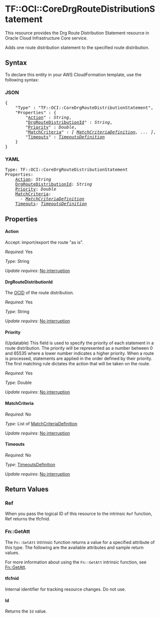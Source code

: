 # TF::OCI::CoreDrgRouteDistributionStatement

This resource provides the Drg Route Distribution Statement resource in Oracle Cloud Infrastructure Core service.

Adds one route distribution statement to the specified route distribution.

## Syntax

To declare this entity in your AWS CloudFormation template, use the following syntax:

### JSON

<pre>
{
    "Type" : "TF::OCI::CoreDrgRouteDistributionStatement",
    "Properties" : {
        "<a href="#action" title="Action">Action</a>" : <i>String</i>,
        "<a href="#drgroutedistributionid" title="DrgRouteDistributionId">DrgRouteDistributionId</a>" : <i>String</i>,
        "<a href="#priority" title="Priority">Priority</a>" : <i>Double</i>,
        "<a href="#matchcriteria" title="MatchCriteria">MatchCriteria</a>" : <i>[ <a href="matchcriteriadefinition.md">MatchCriteriaDefinition</a>, ... ]</i>,
        "<a href="#timeouts" title="Timeouts">Timeouts</a>" : <i><a href="timeoutsdefinition.md">TimeoutsDefinition</a></i>
    }
}
</pre>

### YAML

<pre>
Type: TF::OCI::CoreDrgRouteDistributionStatement
Properties:
    <a href="#action" title="Action">Action</a>: <i>String</i>
    <a href="#drgroutedistributionid" title="DrgRouteDistributionId">DrgRouteDistributionId</a>: <i>String</i>
    <a href="#priority" title="Priority">Priority</a>: <i>Double</i>
    <a href="#matchcriteria" title="MatchCriteria">MatchCriteria</a>: <i>
      - <a href="matchcriteriadefinition.md">MatchCriteriaDefinition</a></i>
    <a href="#timeouts" title="Timeouts">Timeouts</a>: <i><a href="timeoutsdefinition.md">TimeoutsDefinition</a></i>
</pre>

## Properties

#### Action

Accept: import/export the route "as is".

_Required_: Yes

_Type_: String

_Update requires_: [No interruption](https://docs.aws.amazon.com/AWSCloudFormation/latest/UserGuide/using-cfn-updating-stacks-update-behaviors.html#update-no-interrupt)

#### DrgRouteDistributionId

The [OCID](https://docs.cloud.oracle.com/iaas/Content/General/Concepts/identifiers.htm) of the route distribution.

_Required_: Yes

_Type_: String

_Update requires_: [No interruption](https://docs.aws.amazon.com/AWSCloudFormation/latest/UserGuide/using-cfn-updating-stacks-update-behaviors.html#update-no-interrupt)

#### Priority

(Updatable) This field is used to specify the priority of each statement in a route distribution. The priority will be represented as a number between 0 and 65535 where a lower number indicates a higher priority. When a route is processed, statements are applied in the order defined by their priority. The first matching rule dictates the action that will be taken on the route.

_Required_: Yes

_Type_: Double

_Update requires_: [No interruption](https://docs.aws.amazon.com/AWSCloudFormation/latest/UserGuide/using-cfn-updating-stacks-update-behaviors.html#update-no-interrupt)

#### MatchCriteria

_Required_: No

_Type_: List of <a href="matchcriteriadefinition.md">MatchCriteriaDefinition</a>

_Update requires_: [No interruption](https://docs.aws.amazon.com/AWSCloudFormation/latest/UserGuide/using-cfn-updating-stacks-update-behaviors.html#update-no-interrupt)

#### Timeouts

_Required_: No

_Type_: <a href="timeoutsdefinition.md">TimeoutsDefinition</a>

_Update requires_: [No interruption](https://docs.aws.amazon.com/AWSCloudFormation/latest/UserGuide/using-cfn-updating-stacks-update-behaviors.html#update-no-interrupt)

## Return Values

### Ref

When you pass the logical ID of this resource to the intrinsic `Ref` function, Ref returns the tfcfnid.

### Fn::GetAtt

The `Fn::GetAtt` intrinsic function returns a value for a specified attribute of this type. The following are the available attributes and sample return values.

For more information about using the `Fn::GetAtt` intrinsic function, see [Fn::GetAtt](https://docs.aws.amazon.com/AWSCloudFormation/latest/UserGuide/intrinsic-function-reference-getatt.html).

#### tfcfnid

Internal identifier for tracking resource changes. Do not use.

#### Id

Returns the <code>Id</code> value.

